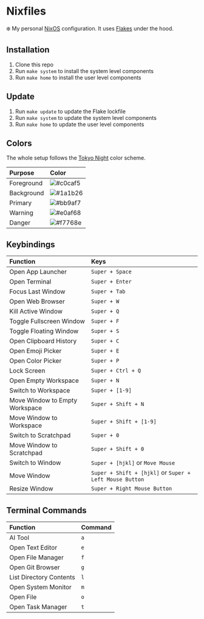 # Nixfiles

:snowflake: My personal [NixOS](https://nixos.org/) configuration.
It uses [Flakes](https://nixos.wiki/wiki/Flakes) under the hood.

## Installation

1. Clone this repo
1. Run `make system` to install the system level components
1. Run `make home` to install the user level components

## Update

1. Run `make update` to update the Flake lockfile
1. Run `make system` to update the system level components
1. Run `make home` to update the user level components

## Colors

The whole setup follows the [Tokyo Night](https://github.com/folke/tokyonight.nvim) color scheme.

| Purpose    | Color                                                                                                       |
| :--------- | :---------------------------------------------------------------------------------------------------------- |
| Foreground | ![#c0caf5](<https://images.placeholders.dev/?width=50&height=50&bgColor=%23c0caf5&textColor=rgba(0,0,0,0)>) |
| Background | ![#1a1b26](<https://images.placeholders.dev/?width=50&height=50&bgColor=%231a1b26&textColor=rgba(0,0,0,0)>) |
| Primary    | ![#bb9af7](<https://images.placeholders.dev/?width=50&height=50&bgColor=%23bb9af7&textColor=rgba(0,0,0,0)>) |
| Warning    | ![#e0af68](<https://images.placeholders.dev/?width=50&height=50&bgColor=%23e0af68&textColor=rgba(0,0,0,0)>) |
| Danger     | ![#f7768e](<https://images.placeholders.dev/?width=50&height=50&bgColor=%23f7768e&textColor=rgba(0,0,0,0)>) |

## Keybindings

| Function                       | Keys                                                    |
| :----------------------------- | :------------------------------------------------------ |
| Open App Launcher              | `Super + Space`                                         |
| Open Terminal                  | `Super + Enter`                                         |
| Focus Last Window              | `Super + Tab`                                           |
| Open Web Browser               | `Super + W`                                             |
| Kill Active Window             | `Super + Q`                                             |
| Toggle Fullscreen Window       | `Super + F`                                             |
| Toggle Floating Window         | `Super + S`                                             |
| Open Clipboard History         | `Super + C`                                             |
| Open Emoji Picker              | `Super + E`                                             |
| Open Color Picker              | `Super + P`                                             |
| Lock Screen                    | `Super + Ctrl + Q`                                      |
| Open Empty Workspace           | `Super + N`                                             |
| Switch to Workspace            | `Super + [1-9]`                                         |
| Move Window to Empty Workspace | `Super + Shift + N`                                     |
| Move Window to Workspace       | `Super + Shift + [1-9]`                                 |
| Switch to Scratchpad           | `Super + 0`                                             |
| Move Window to Scratchpad      | `Super + Shift + 0`                                     |
| Switch to Window               | `Super + [hjkl]` or `Move Mouse`                        |
| Move Window                    | `Super + Shift + [hjkl]` or `Super + Left Mouse Button` |
| Resize Window                  | `Super + Right Mouse Button`                            |

## Terminal Commands

| Function                | Command |
| :---------------------- | :------ |
| AI Tool                 | `a`     |
| Open Text Editor        | `e`     |
| Open File Manager       | `f`     |
| Open Git Browser        | `g`     |
| List Directory Contents | `l`     |
| Open System Monitor     | `m`     |
| Open File               | `o`     |
| Open Task Manager       | `t`     |
